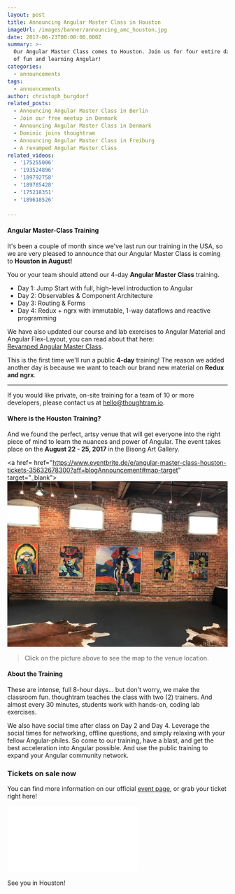 ```yaml
---
layout: post
title: Announcing Angular Master Class in Houston
imageUrl: /images/banner/announcing_amc_houston.jpg
date: 2017-06-23T00:00:00.000Z
summary: >-
  Our Angular Master Class comes to Houston. Join us for four entire days full
  of fun and learning Angular!
categories:
  - announcements
tags:
  - announcements
author: christoph_burgdorf
related_posts:
  - Announcing Angular Master Class in Berlin
  - Join our free meetup in Denmark
  - Announcing Angular Master Class in Denmark
  - Dominic joins thoughtram
  - Announcing Angular Master Class in Freiburg
  - A revamped Angular Master Class
related_videos:
  - '175255006'
  - '193524896'
  - '189792758'
  - '189785428'
  - '175218351'
  - '189618526'

---
```


#### Angular Master-Class Training

It's been a couple of month since we've last run our training in the USA, so we are very pleased to announce that our Angular Master Class is coming to **Houston in August!**

You or your team should attend our 4-day **Angular Master Class** training.

*  Day 1: Jump Start with full, high-level introduction to Angular
*  Day 2: Observables & Component Architecture
*  Day 3: Routing & Forms
*  Day 4: Redux + ngrx with immutable, 1-way dataflows and reactive programming

We have also updated our course and lab exercises to Angular Material and Angular Flex-Layout, you can read about that here:   
[Revamped Angular Master Class](https://blog.thoughtram.io/angular/2017/01/08/a-revamped-angular-master-class.html).

This is the first time we'll run a public **4-day** training! The reason we added another day is because we want to teach our brand new material on  **Redux and ngrx**.

- - -

If you would like private, on-site training for a team of 10 or more developers, please contact us at hello@thoughtram.io.


#### Where is the Houston Training?

And we found the perfect, artsy venue that will get everyone into the right piece of mind to learn the nuances and power of Angular. 
The event takes place on the **August 22 - 25, 2017** in the Bisong Art Gallery.

<a href= href="https://www.eventbrite.de/e/angular-master-class-houston-tickets-35632678300?aff=blogAnnouncement#map-target"
               target="_blank">
  <img  src="/images/amc_houston_hall.jpg" alt="AMC Houston Event Location">
</a>

> Click on the picture above to see the map to the venue location.


#### About the Training

These are intense, full 8-hour days... but don't worry, we make the classroom fun. thoughtram teaches the class with two (2) trainers. And almost every 30 minutes, students work with hands-on, coding lab exercises.

We also have social time after class on Day 2 and Day 4. Leverage the social times for networking, offline questions, and simply relaxing with your fellow Angular-philes.
So come to our training, have a blast, and get the best acceleration into Angular possible. And use the public training to expand your Angular community network.

### Tickets on sale now

You can find more information on our official [event page](https://amc-houston.eventbrite.com/?aff=blogAnnouncement), or grab your ticket right here!

<iframe  src="//eventbrite.de/tickets-external?eid=35632678300&ref=etckt" frameborder="0" vspace="0" hspace="0" marginheight="5" marginwidth="5" scrolling="auto" allowtransparency="true"></iframe>

See you in Houston!
